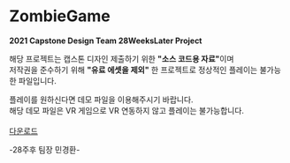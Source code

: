 # ZombieGame
**2021 Capstone Design Team 28WeeksLater Project**

해당 프로젝트는 캡스톤 디자인 제출하기 위한 <strong>"소스 코드용 자료"</strong>이며<br>
저작권을 준수하기 위해 <strong>"유료 에셋을 제외"</strong> 한 프로젝트로 정상적인 플레이는 불가능한 파일입니다.<br>

플레이를 원하신다면 데모 파일을 이용해주시기 바랍니다.<br>
해당 데모 파일은 VR 게임으로 VR 연동하지 않고 플레이는 불가능합니다.<br><br>
[다운로드](https://drive.google.com/file/d/1u5RT0fkI2HC3YZqQX3lfs67ZcxCplkYR/view?usp=sharing) <br>

-28주후 팀장 민경환-
